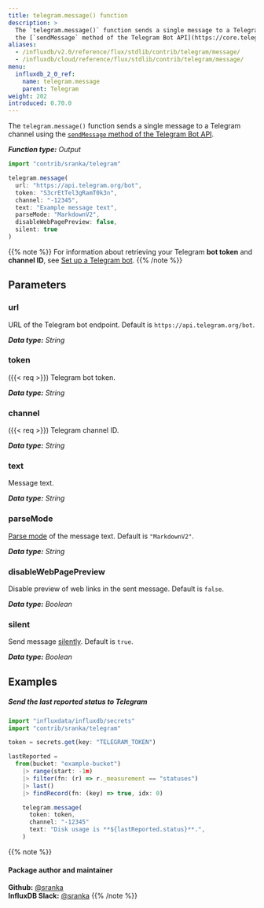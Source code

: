 ```yaml
---
title: telegram.message() function
description: >
  The `telegram.message()` function sends a single message to a Telegram channel using
  the [`sendMessage` method of the Telegram Bot API](https://core.telegram.org/bots/api#sendmessage).
aliases:
  - /influxdb/v2.0/reference/flux/stdlib/contrib/telegram/message/
  - /influxdb/cloud/reference/flux/stdlib/contrib/telegram/message/
menu:
  influxdb_2_0_ref:
    name: telegram.message
    parent: Telegram
weight: 202
introduced: 0.70.0
---
```


The `telegram.message()` function sends a single message to a Telegram channel using
the [`sendMessage` method of the Telegram Bot API](https://core.telegram.org/bots/api#sendmessage).

_**Function type:** Output_

```js
import "contrib/sranka/telegram"

telegram.message(
  url: "https://api.telegram.org/bot",
  token: "S3crEtTel3gRamT0k3n",
  channel: "-12345",
  text: "Example message text",
  parseMode: "MarkdownV2",
  disableWebPagePreview: false,
  silent: true
)
```

{{% note %}}
For information about retrieving your Telegram **bot token** and **channel ID**,
see [Set up a Telegram bot](/influxdb/v2.0/reference/flux/stdlib/contrib/telegram/#set-up-a-telegram-bot).
{{% /note %}}

## Parameters

### url
URL of the Telegram bot endpoint.
Default is `https://api.telegram.org/bot`.

_**Data type:** String_

### token
({{< req >}})
Telegram bot token.

_**Data type:** String_

### channel
({{< req >}})
Telegram channel ID.

_**Data type:** String_

### text
Message text.

_**Data type:** String_

### parseMode
[Parse mode](https://core.telegram.org/bots/api#formatting-options) of the message text.
Default is `"MarkdownV2"`.

_**Data type:** String_

### disableWebPagePreview
Disable preview of web links in the sent message.
Default is `false`.

_**Data type:** Boolean_

### silent
Send message [silently](https://telegram.org/blog/channels-2-0#silent-messages).
Default is `true`.

_**Data type:** Boolean_

## Examples

##### Send the last reported status to Telegram
```js
import "influxdata/influxdb/secrets"
import "contrib/sranka/telegram"

token = secrets.get(key: "TELEGRAM_TOKEN")

lastReported =
  from(bucket: "example-bucket")
    |> range(start: -1m)
    |> filter(fn: (r) => r._measurement == "statuses")
    |> last()
    |> findRecord(fn: (key) => true, idx: 0)

    telegram.message(
      token: token,
      channel: "-12345"
      text: "Disk usage is **${lastReported.status}**.",
    )
```

{{% note %}}
#### Package author and maintainer
**Github:** [@sranka](https://github.com/sranka)  
**InfluxDB Slack:** [@sranka](https://influxdata.com/slack)
{{% /note %}}
